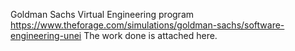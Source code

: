 Goldman Sachs Virtual Engineering program
https://www.theforage.com/simulations/goldman-sachs/software-engineering-unei 
The work done is attached here.
